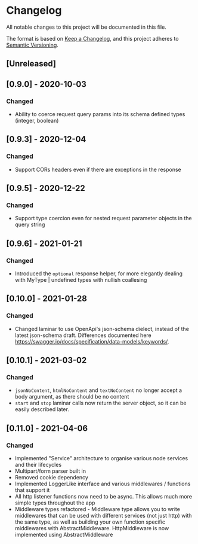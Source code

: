 # Changelog

All notable changes to this project will be documented in this file.

The format is based on [Keep a Changelog](https://keepachangelog.com/en/1.0.0/),
and this project adheres to [Semantic Versioning](https://semver.org/spec/v2.0.0.html).

## [Unreleased]

## [0.9.0] - 2020-10-03

### Changed

- Ability to coerce request query params into its schema defined types (integer, boolean)

## [0.9.3] - 2020-12-04

### Changed

- Support CORs headers even if there are exceptions in the response

## [0.9.5] - 2020-12-22

### Changed

- Support type coercion even for nested request parameter objects in the query string

## [0.9.6] - 2021-01-21

### Changed

- Introduced the `optional` response helper, for more elegantly dealing with MyType | undefined types with nullish coallesing

## [0.10.0] - 2021-01-28

### Changed

- Changed laminar to use OpenApi's json-schema dielect, instead of the latest json-schema draft. Differences documented here https://swagger.io/docs/specification/data-models/keywords/.

## [0.10.1] - 2021-03-02

### Changed

- `jsonNoContent`, `htmlNoContent` and `textNoContent` no longer accept a body argument, as there should be no content
- `start` and `stop` laminar calls now return the server object, so it can be easily described later.

## [0.11.0] - 2021-04-06

### Changed

- Implemented "Service" architecture to organise various node services and their lifecycles
- Multipart/form parser built in
- Removed cookie dependency
- Implemented LoggerLike interface and various middlewares / functions that support it
- All http listener functions now need to be async. This allows much more simple types throughout the app
- Middleware types refactored - Middleware type allows you to write middlewares that can be used with different services (not just http) with the same type, as well as building your own function specific middlewares with AbstractMiddleware. HttpMiddleware is now implemented using AbstractMiddleware
